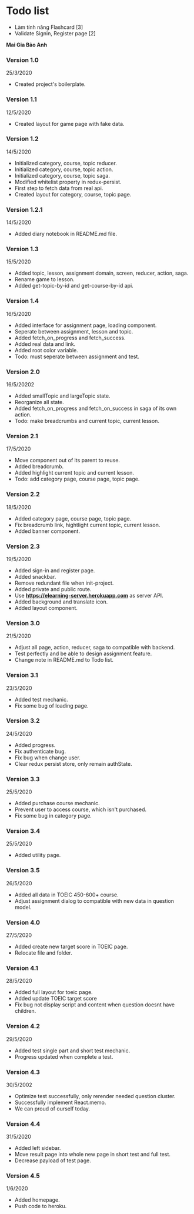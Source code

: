 # Todo list

- Làm tính năng Flashcard [3]
- Validate Signin, Register page [2]

**Mai Gia Bảo Anh**

### Version 1.0

25/3/2020

- Created project's boilerplate.

### Version 1.1

12/5/2020

- Created layout for game page with fake data.

### Version 1.2

14/5/2020

- Initialized category, course, topic reducer.
- Initialized category, course, topic action.
- Initialized category, course, topic saga.
- Modified whitelist property in redux-persist.
- First step to fetch data from real api.
- Created layout for category, course, topic page.

### Version 1.2.1

14/5/2020

- Added diary notebook in README.md file.

### Version 1.3

15/5/2020

- Added topic, lesson, assignment domain, screen, reducer, action, saga.
- Rename game to lesson.
- Added get-topic-by-id and get-course-by-id api.

### Version 1.4

16/5/2020

- Added interface for assignment page, loading component.
- Seperate between assignment, lesson and topic.
- Added fetch_on_progress and fetch_success.
- Added real data and link.
- Added root color variable.
- Todo: must seperate between assignment and test.

### Version 2.0

16/5/20202

- Added smallTopic and largeTopic state.
- Reorganize all state.
- Added fetch_on_progress and fetch_on_success in saga of its own action.
- Todo: make breadcrumbs and current topic, current lesson.

### Version 2.1

17/5/2020

- Move component out of its parent to reuse.
- Added breadcrumb.
- Added highlight current topic and current lesson.
- Todo: add category page, course page, topic page.

### Version 2.2

18/5/2020

- Added category page, course page, topic page.
- Fix breadcrumb link, hightlight current topic, current lesson.
- Added banner component.

### Version 2.3

19/5/2020

- Added sign-in and register page.
- Added snackbar.
- Remove redundant file when init-project.
- Added private and public route.
- Use **https://elearning-server.herokuapp.com** as server API.
- Added background and translate icon.
- Added layout component.

### Version 3.0

21/5/2020

- Adjust all page, action, reducer, saga to compatible with backend.
- Test perfectly and be able to design assignment feature.
- Change note in README.md to Todo list.

### Version 3.1

23/5/2020

- Added test mechanic.
- Fix some bug of loading page.

### Version 3.2

24/5/2020

- Added progress.
- Fix authenticate bug.
- Fix bug when change user.
- Clear redux persist store, only remain authState.

### Version 3.3

25/5/2020

- Added purchase course mechanic.
- Prevent user to access course, which isn't purchased.
- Fix some bug in category page.

### Version 3.4

25/5/2020

- Added utility page.

### Version 3.5

26/5/2020

- Added all data in TOEIC 450-600+ course.
- Adjust assignment dialog to compatible with new data in question model.

### Version 4.0

27/5/2020

- Added create new target score in TOEIC page.
- Relocate file and folder.

### Version 4.1

28/5/2020

- Added full layout for toeic page.
- Added update TOEIC target score
- Fix bug not display script and content when question doesnt have children.

### Version 4.2

29/5/2020

- Added test single part and short test mechanic.
- Progress updated when complete a test.

### Version 4.3

30/5/2002

- Optimize test successfully, only rerender needed question cluster.
- Successfully implement React.memo.
- We can proud of ourself today.

### Version 4.4

31/5/2020

- Added left sidebar.
- Move result page into whole new page in short test and full test.
- Decrease payload of test page.

### Version 4.5

1/6/2020

- Added homepage.
- Push code to heroku.
